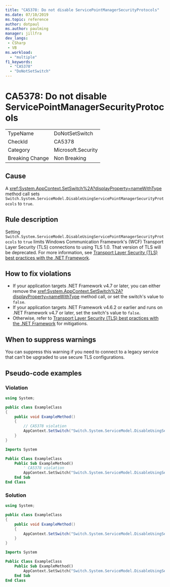 ```yaml
---
title: "CA5378: Do not disable ServicePointManagerSecurityProtocols"
ms.date: 07/10/2019
ms.topic: reference
author: dotpaul
ms.author: paulming
manager: jillfra
dev_langs:
 - CSharp
 - VB
ms.workload:
  - "multiple"
f1_keywords:
  - "CA5378"
  - "DoNotSetSwitch"
---
```

# CA5378: Do not disable ServicePointManagerSecurityProtocols

|||
|-|-|
|TypeName|DoNotSetSwitch|
|CheckId|CA5378|
|Category|Microsoft.Security|
|Breaking Change|Non Breaking|

## Cause

A <xref:System.AppContext.SetSwitch%2A?displayProperty=nameWithType> method call sets `Switch.System.ServiceModel.DisableUsingServicePointManagerSecurityProtocols` to `true`.

## Rule description

Setting `Switch.System.ServiceModel.DisableUsingServicePointManagerSecurityProtocols` to `true` limits Windows Communication Framework's (WCF) Transport Layer Security (TLS) connections to using TLS 1.0. That version of TLS will be deprecated. For more information, see [Transport Layer Security (TLS) best practices with the .NET Framework](/dotnet/framework/network-programming/tls#switchsystemservicemodeldisableusingservicepointmanagersecurityprotocols).

## How to fix violations

- If your application targets .NET Framework v4.7 or later, you can either remove the <xref:System.AppContext.SetSwitch%2A?displayProperty=nameWithType> method call, or set the switch's value to `false`.
- If your application targets .NET Framework v4.6.2 or earlier and runs on .NET Framework v4.7 or later, set the switch's value to `false`.
- Otherwise, refer to [Transport Layer Security (TLS) best practices with the .NET Framework](/dotnet/framework/network-programming/tls) for mitigations.

## When to suppress warnings

You can suppress this warning if you need to connect to a legacy service that can't be upgraded to use secure TLS configurations.

## Pseudo-code examples

### Violation

```csharp
using System;

public class ExampleClass
{
    public void ExampleMethod()
    {
        // CA5378 violation
        AppContext.SetSwitch("Switch.System.ServiceModel.DisableUsingServicePointManagerSecurityProtocols", true);
    }
}
```

```vb
Imports System

Public Class ExampleClass
    Public Sub ExampleMethod()
        ' CA5378 violation
        AppContext.SetSwitch("Switch.System.ServiceModel.DisableUsingServicePointManagerSecurityProtocols", true)
    End Sub
End Class
```

### Solution

```csharp
using System;

public class ExampleClass
{
    public void ExampleMethod()
    {
        AppContext.SetSwitch("Switch.System.ServiceModel.DisableUsingServicePointManagerSecurityProtocols", false);
    }
}
```

```vb
Imports System

Public Class ExampleClass
    Public Sub ExampleMethod()
        AppContext.SetSwitch("Switch.System.ServiceModel.DisableUsingServicePointManagerSecurityProtocols", false)
    End Sub
End Class
```